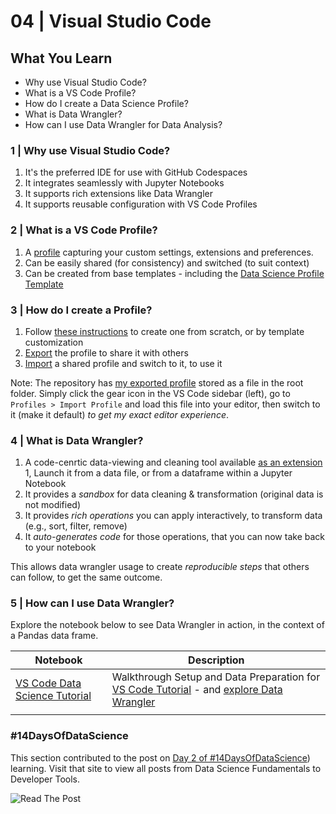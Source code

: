 # 04 | Visual Studio Code

## What You Learn
- Why use Visual Studio Code?
- What is a VS Code Profile?
- How do I create a Data Science Profile?
- What is Data Wrangler?
- How can I use Data Wrangler for Data Analysis?

###  1 | Why use Visual Studio Code?

1. It's the preferred IDE for use with GitHub Codespaces
2. It integrates seamlessly with Jupyter Notebooks
3. It supports rich extensions like Data Wrangler
4. It supports reusable configuration with VS Code Profiles


###  2 | What is a VS Code Profile?

 1. A [profile](https://code.visualstudio.com/docs/editor/profiles) capturing your custom settings, extensions and preferences.
 1. Can be easily shared (for consistency) and switched (to suit context)
 1. Can be created from base templates - including the [Data Science Profile Template](https://code.visualstudio.com/docs/editor/profiles#_data-science-profile-template)

 ### 3 | How do I create a Profile?

 1. Follow [these instructions](https://code.visualstudio.com/docs/editor/profiles#_create-a-profile) to create one from scratch, or by template customization
 1. [Export](https://code.visualstudio.com/docs/editor/profiles#_export) the profile to share it with others
 1. [Import](https://code.visualstudio.com/docs/editor/profiles#_import) a shared profile and switch to it, to use it

Note: The repository has [my exported profile](./../Python%20Data%20Analysis.code-profile) stored as a file in the root folder. Simply click the gear icon in the VS Code sidebar (left), go to `Profiles > Import Profile` and load this file into your editor, then switch to it (make it default) _to get my exact editor experience_.


 ### 4 | What is Data Wrangler?

 1. A code-cenrtic data-viewing and cleaning tool available [as an extension](https://code.visualstudio.com/docs/datascience/data-wrangler)
 1, Launch it from a data file, or from a dataframe within a Jupyter Notebook
 1. It provides a _sandbox_ for data cleaning & transformation (original data is not modified)
 1. It provides _rich operations_ you can apply interactively, to transform data (e.g., sort, filter, remove)
 1. It _auto-generates code_ for those operations, that you can now take back to your notebook

 This allows data wrangler usage to create _reproducible steps_ that others can follow, to get the same outcome.

 ### 5 | How can I use Data Wrangler?

Explore the notebook below to see Data Wrangler in action, in the context of a Pandas data frame.

| Notebook | Description |
| --- | --- |
| [VS Code Data Science Tutorial](./1-data-science-tutorial.ipynb)| Walkthrough Setup and Data Preparation for [VS Code Tutorial](https://code.visualstudio.com/docs/datascience/data-science-tutorial#_train-and-evaluate-a-model) - and [explore Data Wrangler](https://code.visualstudio.com/docs/datascience/data-wrangler#_data-wrangler-operations)  |
| | |

### #14DaysOfDataScience

This section contributed to the post on [Day 2 of #14DaysOfDataScience](https://30daysof.github.io/data-science-day/week-2/2-vscode/)) learning. Visit that site to view all posts from Data Science Fundamentals to Developer Tools.

![Read The Post](https://30daysof.github.io/data-science-day/_astro/DatatScienceDay-DevTools-2.IDWIV_F__1oytri.webp)
